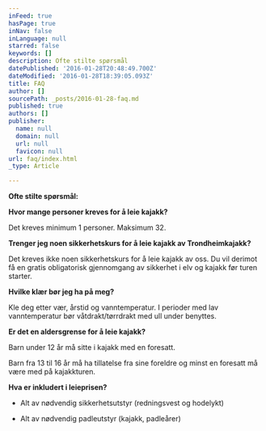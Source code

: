 ```yaml
---
inFeed: true
hasPage: true
inNav: false
inLanguage: null
starred: false
keywords: []
description: Ofte stilte spørsmål
datePublished: '2016-01-28T20:48:49.700Z'
dateModified: '2016-01-28T18:39:05.093Z'
title: FAQ
author: []
sourcePath: _posts/2016-01-28-faq.md
published: true
authors: []
publisher:
  name: null
  domain: null
  url: null
  favicon: null
url: faq/index.html
_type: Article

---
```

**Ofte stilte spørsmål:**

**Hvor mange personer kreves for å leie kajakk?**

Det kreves minimum 1 personer. Maksimum 32\.

**Trenger jeg noen sikkerhetskurs for å leie kajakk av
Trondheimkajakk?**

Det kreves ikke noen sikkerhetskurs for å leie kajakk av oss. Du
vil derimot få en gratis obligatorisk gjennomgang av sikkerhet i elv
og kajakk før turen starter.

**Hvilke klær bør jeg ha på meg?**

Kle deg etter vær, årstid og vanntemperatur. I perioder med lav
vanntemperatur bør våtdrakt/tørrdrakt med ull under benyttes.

**Er det en aldersgrense for å leie kajakk?**

Barn under 12 år må sitte i kajakk med en foresatt. 

Barn fra 13 til 16 år må ha tillatelse fra sine foreldre og
minst en foresatt må være med på kajakkturen.

**Hva er inkludert i leieprisen?**

- Alt av nødvendig sikkerhetsutstyr (redningsvest og hodelykt)

- Alt av nødvendig padleutstyr (kajakk, padleårer)